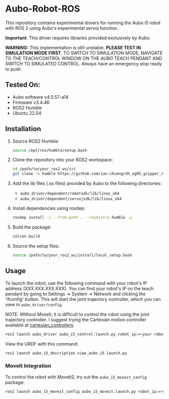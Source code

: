 # Aubo-Robot-ROS

This repository contains experimental drivers for running the Aubo i5 robot with ROS 2 using Aubo's experimental servoj function.

**Important**: This driver requires libraries provided exclusively by Aubo.

**WARNING:** This implementation is still unstable. **PLEASE TEST IN SIMULATION MODE FIRST**. TO SWITCH TO SIMULATION MODE, NAVIGATE TO THE TEACH/CONTROL WINDOW ON THE AUBO TEACH PENDANT AND SWITCH TO SIMULATED CONTROL. Always have an emergency stop ready to push.

## Tested On:
- Aubo software v4.5.57-a14
- Firmware v3.4.46
- ROS2 Humble
- Ubuntu 22.04

## Installation

1. Source ROS2 Humble:
   ```bash
   source /opt/ros/humble/setup.bash
   ```

2. Clone the repository into your ROS2 workspace:
   ```bash
   cd /path/to/your_ros2_ws/src
   git clone -b humble https://github.com/ian-chuang/dh_ag95_gripper_ros2.git
   ```

3. Add the lib files (.so files) provided by Aubo to the following directories:
   - `aubo_driver/dependent/robotsdk/lib/linux_x64`
   - `aubo_driver/dependent/servojsdk/lib/linux_x64`

4. Install dependencies using rosdep:
   ```bash
   rosdep install -i --from-path . --rosdistro humble -y
   ```

5. Build the package:
   ```bash
   colcon build
   ```

6. Source the setup files:
   ```bash
   source /path/to/your_ros2_ws/install/local_setup.bash
   ```

## Usage
To launch the robot, use the following command with your robot's IP address (XXX.XXX.XXX.XXX). You can find your robot's IP on the teach pendant by going to Settings -> System -> Network and clicking the 'ifconfig' button. This will start the joint trajectory controller, which you can view in `aubo_driver/config`.

NOTE: Without MoveIt, it is difficult to control the robot using the joint trajectory controller. I suggest trying the Cartesian motion controller available at [cartesian_controllers](https://github.com/Soltanilara/cartesian_controllers).

```bash
ros2 launch aubo_driver aubo_i5_control.launch.py robot_ip:=<your robot ip>
```

View the URDF with this command:
```bash
ros2 launch aubo_i5_description view_aubo_i5.launch.py
```

### MoveIt Integration
To control the robot with MoveIt2, try out the `aubo_i5_moveit_config` package:
```bash
ros2 launch aubo_i5_moveit_config aubo_i5_moveit.launch.py robot_ip:=<your robot ip>
```